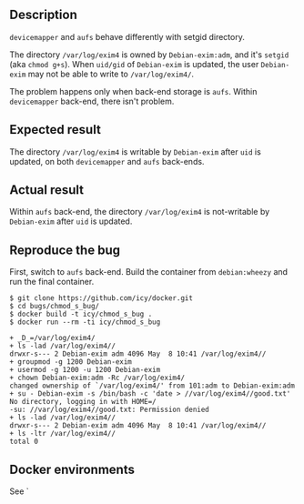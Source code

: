 ## Description

`devicemapper` and `aufs` behave differently with setgid directory.

The directory `/var/log/exim4` is owned by `Debian-exim:adm`,
and it's `setgid` (aka `chmod g+s`). When `uid/gid` of `Debian-exim`
is updated, the user `Debian-exim` may not be able to write to
`/var/log/exim4/`.

The problem happens only when back-end storage is `aufs`.
Within `devicemapper` back-end, there isn't problem.

## Expected result

The directory `/var/log/exim4` is writable by `Debian-exim` after `uid`
is updated, on both `devicemapper` and `aufs` back-ends.

## Actual result

Within `aufs` back-end, the directory `/var/log/exim4` is not-writable
by `Debian-exim` after `uid` is updated.

## Reproduce the bug

First, switch to `aufs` back-end. Build the container from `debian:wheezy`
and run the final container.

````
$ git clone https://github.com/icy/docker.git
$ cd bugs/chmod_s_bug/
$ docker build -t icy/chmod_s_bug .
$ docker run --rm -ti icy/chmod_s_bug

+ _D_=/var/log/exim4/
+ ls -lad /var/log/exim4//
drwxr-s--- 2 Debian-exim adm 4096 May  8 10:41 /var/log/exim4//
+ groupmod -g 1200 Debian-exim
+ usermod -g 1200 -u 1200 Debian-exim
+ chown Debian-exim:adm -Rc /var/log/exim4/
changed ownership of `/var/log/exim4/' from 101:adm to Debian-exim:adm
+ su - Debian-exim -s /bin/bash -c 'date > //var/log/exim4//good.txt'
No directory, logging in with HOME=/
-su: //var/log/exim4//good.txt: Permission denied
+ ls -lad /var/log/exim4//
drwxr-s--- 2 Debian-exim adm 4096 May  8 10:41 /var/log/exim4//
+ ls -ltr /var/log/exim4//
total 0

````

## Docker environments

See `
